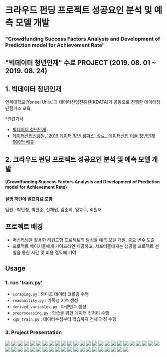 # <br/> 크라우드 펀딩 프로젝트 성공요인 분석 및 예측 모델 개발
### "Crowdfunding Success Factors Analysis and Development of Prediction model for Achievement Rate"
## "빅데이터 청년인재" 수료 PROJECT (2019. 08. 01 ~ 2019. 08. 24)

## 1. 빅데이터 청년인재
  
연세대학교(Yonsei Univ.)과 데이터산업진흥원(KDATA)가 공동으로 진행한 데이터청년캠퍼스 교육

*관련기사
- [빅데이터 청년인재](http://bigjob.dbguide.net/)
- [데이터산업진흥원, '2019 데이터 청년 캠퍼스' 성료...데이터산업 이끌 청년인재 600명 배출](http://www.digitaltoday.co.kr/news/articleView.html?idxno=214353)

## 2. 크라우드 펀딩 프로젝트 성공요인 분석 및 예측 모델 개발 
#### (Crowdfunding Success Factors Analysis and Development of Prediction model for Achievement Rate)
**설명 하단에 발표자료 포함**  
  
팀원 : 박민형, 박현준, 신채원, 임준희, 임효주, 최원재  
  
## 프로젝트 배경  
- 머신러닝을 활용한 리워드형 프로젝트의 달성률 예측 모델 개발, 중요 변수 도출
- 프로젝트 메이커들에게 가이드라인 제공하고, 서포터들에게는 성공할 프로젝트 선별을 통한 시간 및 비용 절약에 기여

Usage
---

### 1. run 'train.py'
- `scraping.py` : 와디즈 데이터 크롤링 수행
- `readability.py` : 가독성 지수 생성
- `derived_variables.py` : 파생변수 생성
- `preprocessing.py` : 학습을 위한 데이터 전처리 수행
- `xgb_train.py` : 데이터수집부터 학습까지 전체 과정 수행 
  
### 3. Project Presentation

<img src = '/slides/slide1.PNG'>
<img src = '/slides/slide2.PNG'>
<img src = '/slides/slide3.PNG'>
<img src = '/slides/slide4.PNG'>
<img src = '/slides/slide5.PNG'>
<img src = '/slides/slide6.PNG'>
<img src = '/slides/slide7.PNG'>
<img src = '/slides/slide8.PNG'>
<img src = '/slides/slide9.PNG'>
<img src = '/slides/slide10.PNG'>
<img src = '/slides/slide11.PNG'>
<img src = '/slides/slide12.PNG'>
<img src = '/slides/slide13.PNG'>
<img src = '/slides/slide14.PNG'>
<img src = '/slides/slide15.PNG'>
<img src = '/slides/slide16.PNG'>
<img src = '/slides/slide17.PNG'>
<img src = '/slides/slide18.PNG'>
<img src = '/slides/slide19.PNG'>
<img src = '/slides/slide20.PNG'>
<img src = '/slides/slide21.PNG'>
<img src = '/slides/slide22.PNG'>
<img src = '/slides/slide23.PNG'>
<img src = '/slides/slide24.PNG'>
<img src = '/slides/slide25.PNG'>
<img src = '/slides/slide26.PNG'>
<img src = '/slides/slide27.PNG'>
<img src = '/slides/slide28.PNG'>
<img src = '/slides/slide29.PNG'>
<img src = '/slides/slide30.PNG'>
<img src = '/slides/slide31.PNG'>
<img src = '/slides/slide32.PNG'>
<img src = '/slides/slide33.PNG'>
<img src = '/slides/slide34.PNG'>
<img src = '/slides/slide35.PNG'>
<img src = '/slides/slide36.PNG'>
<img src = '/slides/slide37.PNG'>
<img src = '/slides/slide38.PNG'>
<img src = '/slides/slide39.PNG'>
<img src = '/slides/slide40.PNG'>
<img src = '/slides/slide41.PNG'>
<img src = '/slides/slide42.PNG'>
<img src = '/slides/slide43.PNG'>
<img src = '/slides/slide44.PNG'>
<img src = '/slides/slide45.PNG'>

